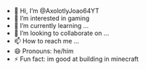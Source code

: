 - 👋 Hi, I’m @AxolotlyJoao64YT
- 👀 I’m interested in gaming
- 🌱 I’m currently learning ...
- 💞️ I’m looking to collaborate on ...
- 📫 How to reach me ...
- 😄 Pronouns: he/him
- ⚡ Fun fact: im good at building in minecraft

<!---
AxolotlyJoao64YT/AxolotlyJoao64YT is a ✨ special ✨ repository because its `README.md` (this file) appears on your GitHub profile.
You can click the Preview link to take a look at your changes.
--->
